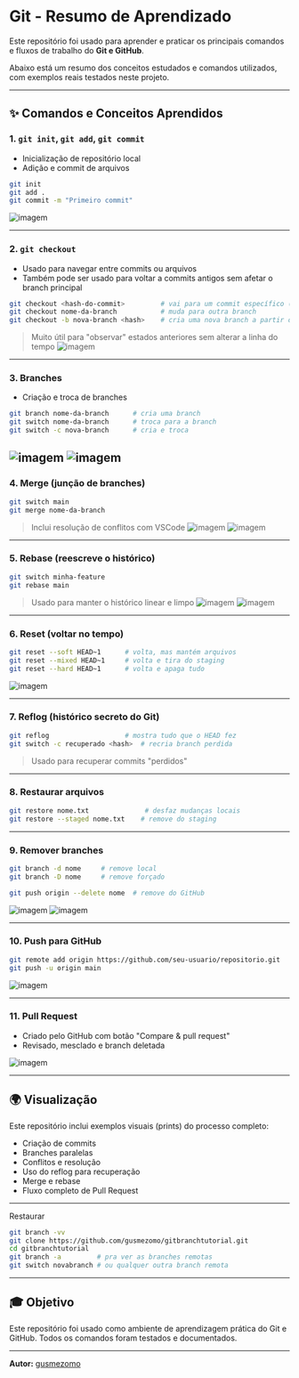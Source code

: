 # Git - Resumo de Aprendizado

Este repositório foi usado para aprender e praticar os principais comandos e fluxos de trabalho do **Git e GitHub**.

Abaixo está um resumo dos conceitos estudados e comandos utilizados, com exemplos reais testados neste projeto.

---

## ✨ Comandos e Conceitos Aprendidos

### 1. `git init`, `git add`, `git commit`
- Inicialização de repositório local
- Adição e commit de arquivos

```bash
git init
git add .
git commit -m "Primeiro commit"
```
![imagem](img/print2.png)

---

### 2. `git checkout`
- Usado para navegar entre commits ou arquivos
- Também pode ser usado para voltar a commits antigos sem afetar o branch principal

```bash
git checkout <hash-do-commit>         # vai para um commit específico (modo detached HEAD)
git checkout nome-da-branch           # muda para outra branch
git checkout -b nova-branch <hash>    # cria uma nova branch a partir de um commit
```
> Muito útil para "observar" estados anteriores sem alterar a linha do tempo
![imagem](img/print5.png)

---

### 3. Branches
- Criação e troca de branches

```bash
git branch nome-da-branch      # cria uma branch
git switch nome-da-branch      # troca para a branch
git switch -c nova-branch      # cria e troca
```
![imagem](img/print7.png)
![imagem](img/print9.png)
---

### 4. Merge (junção de branches)
```bash
git switch main
git merge nome-da-branch
```
> Inclui resolução de conflitos com VSCode
![imagem](img/print10.png)
![imagem](img/print12.png)

---

### 5. Rebase (reescreve o histórico)
```bash
git switch minha-feature
git rebase main
```
> Usado para manter o histórico linear e limpo
![imagem](img/print13.png)
![imagem](img/print16.png)

---

### 6. Reset (voltar no tempo)
```bash
git reset --soft HEAD~1      # volta, mas mantém arquivos
git reset --mixed HEAD~1     # volta e tira do staging
git reset --hard HEAD~1      # volta e apaga tudo
```
![imagem](img/print20.png)

---

### 7. Reflog (histórico secreto do Git)
```bash
git reflog                   # mostra tudo que o HEAD fez
git switch -c recuperado <hash>  # recria branch perdida
```
> Usado para recuperar commits "perdidos"

---

### 8. Restaurar arquivos
```bash
git restore nome.txt              # desfaz mudanças locais
git restore --staged nome.txt    # remove do staging
```

---

### 9. Remover branches
```bash
git branch -d nome     # remove local
git branch -D nome     # remove forçado

git push origin --delete nome  # remove do GitHub
```
![imagem](img/print18.png)
![imagem](img/print19.png)

---

### 10. Push para GitHub
```bash
git remote add origin https://github.com/seu-usuario/repositorio.git
git push -u origin main
```
![imagem](img/print23.png)

---

### 11. Pull Request
- Criado pelo GitHub com botão "Compare & pull request"
- Revisado, mesclado e branch deletada

![imagem](img/print22.png)

---

## 🌍 Visualização
Este repositório inclui exemplos visuais (prints) do processo completo:
- Criação de commits
- Branches paralelas
- Conflitos e resolução
- Uso do reflog para recuperação
- Merge e rebase
- Fluxo completo de Pull Request

---
Restaurar
```bash
git branch -vv
git clone https://github.com/gusmezomo/gitbranchtutorial.git
cd gitbranchtutorial
git branch -a         # pra ver as branches remotas
git switch novabranch # ou qualquer outra branch remota
```

---

## 🎓 Objetivo
Este repositório foi usado como ambiente de aprendizagem prática do Git e GitHub.
Todos os comandos foram testados e documentados.

---

**Autor:** [gusmezomo](https://github.com/gusmezomo)

